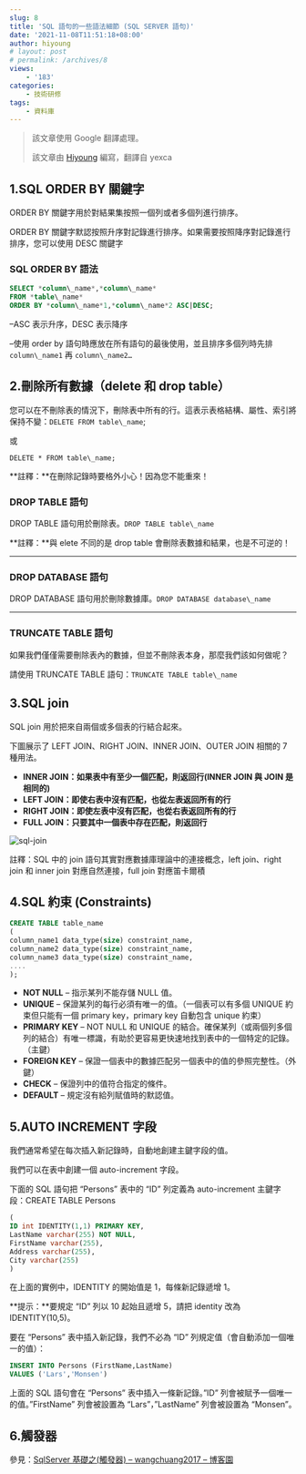 ```yaml
---
slug: 8
title: 'SQL 語句的一些語法細節 (SQL SERVER 語句)'
date: '2021-11-08T11:51:18+08:00'
author: hiyoung
# layout: post
# permalink: /archives/8
views:
    - '183'
categories:
    - 技術研修
tags:
    - 資料庫
---
```


> 該文章使用 Google 翻譯處理。
>
> 該文章由 [Hiyoung](https://blog.hiyoung.icu/) 編寫，翻譯自 yexca

## 1.SQL ORDER BY 關鍵字

ORDER BY 關鍵字用於對結果集按照一個列或者多個列進行排序。

ORDER BY 關鍵字默認按照升序對記錄進行排序。如果需要按照降序對記錄進行排序，您可以使用 DESC 關鍵字

### SQL ORDER BY 語法

```sql
SELECT *column\_name*,*column\_name*  
FROM *table\_name*  
ORDER BY *column\_name*1,*column\_name*2 ASC|DESC;
```

–ASC 表示升序，DESC 表示降序</span>

–使用 order by 語句時應放在所有語句的最後使用，並且排序多個列時先排 `column\_name1` 再 `column\_name2…`

## 2.刪除所有數據（delete 和 drop table）

您可以在不刪除表的情況下，刪除表中所有的行。這表示表格結構、屬性、索引將保持不變：`DELETE FROM table\_name`;

或

`DELETE * FROM table\_name;`

**註釋：**在刪除記錄時要格外小心！因為您不能重來！

### DROP TABLE 語句

DROP TABLE 語句用於刪除表。`DROP TABLE table\_name`

**註釋：**與 elete 不同的是 drop table 會刪除表數據和結果，也是不可逆的！

- - - - - -

### DROP DATABASE 語句

DROP DATABASE 語句用於刪除數據庫。`DROP DATABASE database\_name`

- - - - - -

### TRUNCATE TABLE 語句

如果我們僅僅需要刪除表內的數據，但並不刪除表本身，那麼我們該如何做呢？

請使用 TRUNCATE TABLE 語句：`TRUNCATE TABLE table\_name`

## 3.SQL join

SQL join 用於把來自兩個或多個表的行結合起來。

下圖展示了 LEFT JOIN、RIGHT JOIN、INNER JOIN、OUTER JOIN 相關的 7 種用法。

- **INNER JOIN：如果表中有至少一個匹配，則返回行(INNER JOIN 與 JOIN 是相同的)**
- **LEFT JOIN：即使右表中沒有匹配，也從左表返回所有的行**
- **RIGHT JOIN：即使左表中沒有匹配，也從右表返回所有的行**
- **FULL JOIN：只要其中一個表中存在匹配，則返回行**

![sql-join](https://www.runoob.com/wp-content/uploads/2019/01/sql-join.png)

註釋：SQL 中的 join 語句其實對應數據庫理論中的連接概念，left join、right join 和 inner join 對應自然連接，full join 對應笛卡爾積

## 4.SQL 約束 (Constraints)

```sql
CREATE TABLE table_name
(
column_name1 data_type(size) constraint_name,
column_name2 data_type(size) constraint_name,
column_name3 data_type(size) constraint_name,
....
);
```

- **NOT NULL** – 指示某列不能存儲 NULL 值。
- **UNIQUE** – 保證某列的每行必須有唯一的值。（一個表可以有多個 UNIQUE 約束但只能有一個 primary key，primary key 自動包含 unique 約束）
- **PRIMARY KEY** – NOT NULL 和 UNIQUE 的結合。確保某列（或兩個列多個列的結合）有唯一標識，有助於更容易更快速地找到表中的一個特定的記錄。（主鍵）
- **FOREIGN KEY** – 保證一個表中的數據匹配另一個表中的值的參照完整性。（外鍵）
- **CHECK** – 保證列中的值符合指定的條件。
- **DEFAULT** – 規定沒有給列賦值時的默認值。

## 5.AUTO INCREMENT 字段

我們通常希望在每次插入新記錄時，自動地創建主鍵字段的值。

我們可以在表中創建一個 auto-increment 字段。

下面的 SQL 語句把 “Persons” 表中的 “ID” 列定義為 auto-increment 主鍵字段：CREATE TABLE Persons

```sql
(
ID int IDENTITY(1,1) PRIMARY KEY,
LastName varchar(255) NOT NULL,
FirstName varchar(255),
Address varchar(255),
City varchar(255)
)
```

在上面的實例中，IDENTITY 的開始值是 1，每條新記錄遞增 1。

**提示：**要規定 “ID” 列以 10 起始且遞增 5，請把 identity 改為 IDENTITY(10,5)。

要在 “Persons” 表中插入新記錄，我們不必為 “ID” 列規定值（會自動添加一個唯一的值）：

```sql
INSERT INTO Persons (FirstName,LastName)
VALUES ('Lars','Monsen')
```

上面的 SQL 語句會在 “Persons” 表中插入一條新記錄。”ID” 列會被賦予一個唯一的值。”FirstName” 列會被設置為 “Lars”，”LastName” 列會被設置為 “Monsen”。

## 6.觸發器

參見：[SqlServer 基礎之(觸發器) – wangchuang2017 – 博客園](https://www.cnblogs.com/wangprince2017/p/7827091.html#:~:text=%E8%A7%A6%E5%8F%91%E5%99%A8%EF%BC%88trigger%EF%BC%89%E6%98%AFSQL%20server%20%E6%8F%90%E4%BE%9B%E7%BB%99%E7%A8%8B%E5%BA%8F%E5%91%98%E5%92%8C%E6%95%B0%E6%8D%AE%E5%88%86%E6%9E%90%E5%91%98%E6%9D%A5%E4%BF%9D%E8%AF%81%E6%95%B0%E6%8D%AE%E5%AE%8C%E6%95%B4%E6%80%A7%E7%9A%84%E4%B8%80%E7%A7%8D%E6%96%B9%E6%B3%95%EF%BC%8C%E5%AE%83%E6%98%AF%E4%B8%8E%E8%A1%A8%E4%BA%8B%E4%BB%B6%E7%9B%B8%E5%85%B3%E7%9A%84%E7%89%B9%E6%AE%8A%E7%9A%84%E5%AD%98%E5%82%A8%E8%BF%87%E7%A8%8B%EF%BC%8C%E5%AE%83%E7%9A%84%E6%89%A7%E8%A1%8C%E4%B8%8D%E6%98%AF%E7%94%B1%E7%A8%8B%E5%BA%8F%E8%B0%83%E7%94%A8%EF%BC%8C%E4%B9%9F%E4%B8%8D%E6%98%AF%E6%89%8B%E5%B7%A5%E5%90%AF%E5%8A%A8%EF%BC%8C%E8%80%8C%E6%98%AF%E7%94%B1%E4%BA%8B%E4%BB%B6%E6%9D%A5%E8%A7%A6%E5%8F%91%EF%BC%8C%E5%BD%93%E5%AF%B9%E4%B8%80%E4%B8%AA%E8%A1%A8%E8%BF%9B%E8%A1%8C%E6%93%8D%E4%BD%9C%EF%BC%88,insert%EF%BC%8Cdelete%EF%BC%8C%20update%EF%BC%89%E6%97%B6%E5%B0%B1%E4%BC%9A%E6%BF%80%E6%B4%BB%E5%AE%83%E6%89%A7%E8%A1%8C%E3%80%82%20%E8%A7%A6%E5%8F%91%E5%99%A8%E7%BB%8F%E5%B8%B8%E7%94%A8%E4%BA%8E%E5%8A%A0%E5%BC%BA%E6%95%B0%E6%8D%AE%E7%9A%84%E5%AE%8C%E6%95%B4%E6%80%A7%E7%BA%A6%E6%9D%9F%E5%92%8C%E4%B8%9A%E5%8A%A1%E8%A7%84%E5%88%99%E7%AD%89%E3%80%82)
